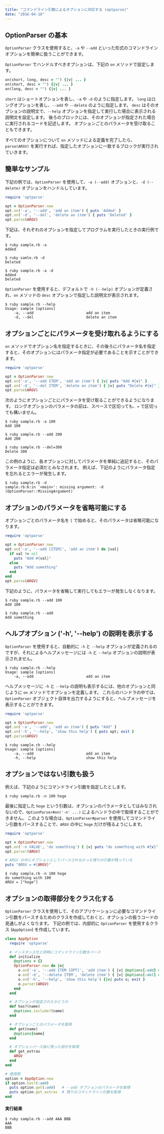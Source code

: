 ```yaml
---
title: "コマンドライン引数によるオプションに対応する (optparse)"
date: "2016-04-18"
---
```


OptionParser の基本
----

`OptionParser` クラスを使用すると、`-a` や `--add` といった形式のコマンドラインオプションを簡単に扱うことができます。

`OptionParser` でハンドルすべきオプションは、下記の `on` メソッドで設定します。

```ruby
on(short, long, desc = "") {|v| ... }
on(short, desc = "") {|v| ... }
on(long, desc = "") {|v| ... }
```

`short` はショートオプションを表し、`-a` や `-d` のように指定します。
`long` はロングオプションを表し、`--add` や `--delete` のように指定します。
`desc` はそのオプションの説明文で、`--help` オプションを指定して実行した場合に表示される説明文を設定します。
後ろのブロックには、そのオプションが指定された場合に実行されるコードを記述します。
オプションごとのパラメータを受け取ることもできます。

すべてのオプションについて `on` メソッドによる定義を完了したら、`parse(ARGV)` を実行すれば、指定したオプションに一致するブロックが実行されていきます。


簡単なサンプル
----

下記の例では、`OptionParser` を使用して、`-a (--add)` オプションと、`-d (--delete)` オプションをハンドルしています。

```ruby
require 'optparse'

opt = OptionParser.new
opt.on('-a', '--add', 'add an item') { puts 'Added' }
opt.on('-d', '--del', 'delete an item') { puts 'Deleted' }
opt.parse(ARGV)
```

下記は、それぞれのオプションを指定してプログラムを実行したときの実行例です。

```
$ ruby sample.rb -a
Added

$ ruby samle.rb -d
Deleted

$ ruby sample.rb -a -d
Added
Deleted
```

`OptionParser` を使用すると、デフォルトで `-h (--help)` オプションが定義され、`on` メソッドの `desc` オプションで指定した説明文が表示されます。

```
$ ruby sample.rb --help
Usage: sample [options]
    -a, --add                        add an item
    -d, --del                        delete an item
```


オプションごとにパラメータを受け取れるようにする
----

`on` メソッドでオプション名を指定するときに、その後ろにパラメータ名を指定すると、そのオプションにはパラメータ指定が必要であることを示すことができます。

```ruby
require 'optparse'

opt = OptionParser.new
opt.on('-a', '--add ITEM', 'add an item') { |v| puts "Add #{v}" }
opt.on('-d', '--del ITEM', 'delete an item') { |v| puts "Delete #{v}" }
opt.parse(ARGV)
```

次のようにオプションごとにパラメータを受け取ることができるようになります。
ロングオプションのパラメータの前は、スペースで区切っても、`=` で区切っても構いません。

```
$ ruby sample.rb -a 100
Add 100

$ ruby sample.rb --add 200
Add 200

$ ruby sample.rb --del=300
Delete 300
```

この例のように、各オプションに対してパラメータを単純に追記すると、そのパラメータ指定は必須だとみなされます。
例えば、下記のようにパラメータ指定を忘れるとエラーが発生します。

```
$ ruby sample.rb -d
sample.rb:6:in `<main>': missing argument: -d (OptionParser::MissingArgument)
```


オプションのパラメータを省略可能にする
----

オプションごとのパラメータ名を `[` で始めると、そのパラメータは省略可能になります。

```ruby
require 'optparse'

opt = OptionParser.new
opt.on('-a', '--add [ITEM]', 'add an item') do |val|
  if val != nil
    puts "Add #{val}"
  else
    puts "Add something"
  end
end
opt.parse(ARGV)
```

下記のように、パラメータを省略して実行してもエラーが発生しなくなります。

```
$ ruby sample.rb --add 100
Add 100

$ ruby sample.rb --add
Add something
```


ヘルプオプション ('-h', '--help') の説明を表示する
----

`OptionParser` を使用すると、自動的に `-h` と `--help` オプションが定義されるのですが、それによるヘルプメッセージには `-h` と `--help` オプションの説明が表示されません。

```
$ ruby sample.rb --help
Usage: sample [options]
    -a, --add                        add an item
```

ヘルプメッセージに `-h` と `--help` の説明も表示するには、他のオプションと同じように `on` メソッドでオプションを定義します。
これらのハンドラの中では、`OptionParser` オブジェクト自体を出力するようにすると、ヘルプメッセージを表示することができます。

```ruby
require 'optparse'

opt = OptionParser.new
opt.on('-a', '--add', 'add an item') { puts "Add" }
opt.on('-h', '--help', 'show this help') { puts opt; exit }
opt.parse(ARGV)
```

```
$ ruby sample.rb --help
Usage: sample [options]
    -a, --add                        add an item
    -h, --help                       show this help
```

オプションではない引数も扱う
----

例えば、下記のようにコマンドライン引数を指定したとします。

```
$ ruby sample.rb -n 100 hoge
```

最後に指定した `hoge` という引数は、オプションのパラメータとしてはみなされないので、`OptionParser#on('-n' ...)` によるハンドラの中で取得することができません。
このような場合は、`OptionParser#parse!` を使用してコマンドライン引数をパースすることで、`ARGV` の中に `hoge` だけが残るようにします。

```ruby
require 'optparse'

opt = OptionParser.new
opt.on('-n VALUE', 'do something') { |v| puts "do something with #{v}" }
opt.parse!(ARGV)

# ARGV の中にオプションとしてパースされなかった残りの引数が残っている
puts "ARGV = #{ARGV}"
```

```
$ ruby sample.rb -n 100 hoge
do something with 100
ARGV = ["hoge"]
```


オプションの取得部分をクラス化する
----

`OptionParser` クラスを使用して、そのアプリケーションに必要なコマンドライン引数をパースするためのクラスを作成しておくと、オプションの扱うコードの見通しがよくなります。
下記の例では、内部的に `OptionParser` を使用するクラス (`AppOption`) を作成しています。

```ruby
class AppOption
  require 'optparse'

  # インスタンス化と同時にコマンドライン引数をパース
  def initialize
    @options = {}
    OptionParser.new do |o|
      o.on('-a', '--add ITEM [OPT]', 'add item') { |v| @options[:add] = v }
      o.on('-d', '--delete ITEM', 'delete item') { |v| @options[:del] = v }
      o.on('-h', '--help', 'show this help') {|v| puts o; exit }
      o.parse!(ARGV)
    end
  end

  # オプションが指定されたかどうか
  def has?(name)
    @options.include?(name)
  end

  # オプションごとのパラメータを取得
  def get(name)
    @options[name]
  end

  # オプションパース後に残った部分を取得
  def get_extras
    ARGV
  end
end

# 使用例
option = AppOption.new
if option.has?(:add)
  puts option.get(:add)   # --add オプションのパラメータを取得
  puts option.get_extras  # 残りのコマンドライン引数を取得
end
```

#### 実行結果

```
$ ruby sample.rb --add AAA BBB
AAA
BBB
```


